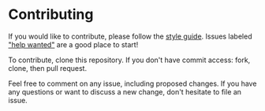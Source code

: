 # Contributing

If you would like to contribute, please follow the [style guide](STYLE.md).
Issues labeled ["help
wanted"](https://github.com/emotion-tracker-client/meta/labels/help%20wanted) are a good
place to start!

To contribute, clone this repository. If you don't have commit access: fork,
clone, then pull request.

Feel free to comment on any issue, including proposed changes. If you have any
questions or want to discuss a new change, don't hesitate to file an issue.
